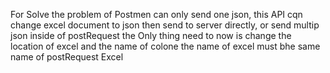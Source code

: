 For Solve the problem of Postmen can only send one json,
this API cqn change excel document to json then send to server directly,
or send multip json inside of postRequest
the Only thing need to now is change the location of excel and the name of colone
the name of excel must bhe same name of postRequest Excel